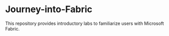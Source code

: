 # Journey-into-Fabric
This repository provides introductory labs to familiarize users with Microsoft Fabric.
